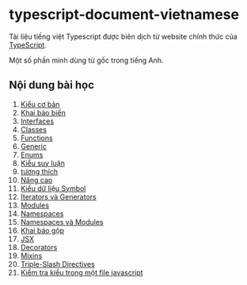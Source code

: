 
# typescript-document-vietnamese

Tài liệu tiếng việt Typescript được biên dịch từ website chính thức của [TypeScript](https://www.typescriptlang.org/).

Một số phần mình dùng từ gốc trong tiếng Anh.

## Nội dung bài học 

1. [Kiểu cơ bản]()
2. [Khai báo biến]()
3. [Interfaces]()
4. [Classes]()
5. [Functions]()
6. [Generic]()
7. [Enums]()
8. [Kiểu suy luận]()
9. [tương thích]()
10. [Nâng cao]()
11. [Kiểu dữ liệu Symbol]()
12. [Iterators và Generators]()
13. [Modules]()
14. [Namespaces]()
15. [Namespaces và Modules]()
16. [Khai báo gộp]()
17. [JSX]()
18. [Decorators]()
19. [Mixins]()
20. [Triple-Slash Directives]()
21. [Kiểm tra kiểu trong một file javascript]()

